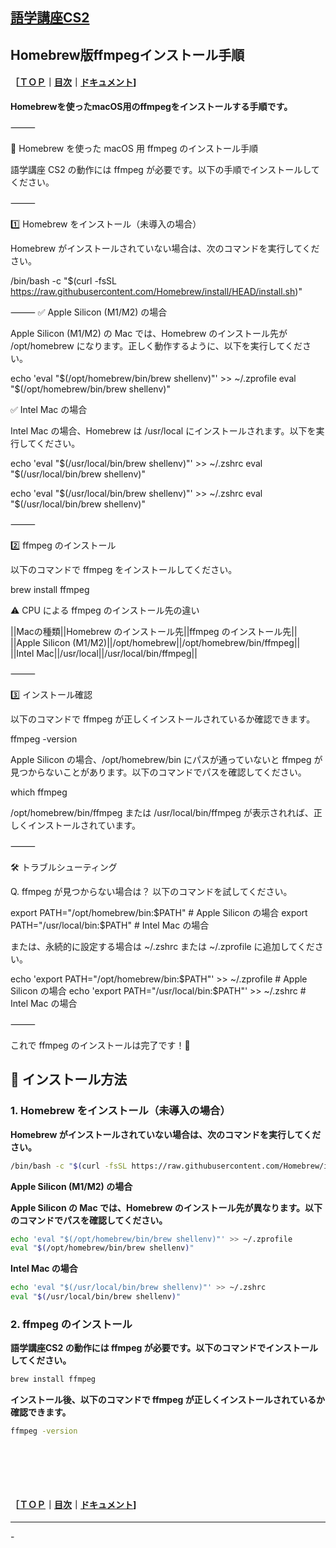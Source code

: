 ## [語学講座CS2](https://csreviser.github.io/CaptureStream2/) 
## Homebrew版ffmpegインストール手順　　　　　　
#### ［[ＴＯＰ](./)**｜**[目次](./#目次)**｜**[ドキュメント](./#ドキュメント-1)]

**Homebrewを使ったmacOS用のffmpegをインストールする手順です。**




⸻

🚀 Homebrew を使った macOS 用 ffmpeg のインストール手順

語学講座 CS2 の動作には ffmpeg が必要です。以下の手順でインストールしてください。

⸻

1️⃣ Homebrew をインストール（未導入の場合）

Homebrew がインストールされていない場合は、次のコマンドを実行してください。

/bin/bash -c "$(curl -fsSL https://raw.githubusercontent.com/Homebrew/install/HEAD/install.sh)"

⸻
✅ Apple Silicon (M1/M2) の場合

Apple Silicon (M1/M2) の Mac では、Homebrew のインストール先が /opt/homebrew になります。正しく動作するように、以下を実行してください。


echo 'eval "$(/opt/homebrew/bin/brew shellenv)"' >> ~/.zprofile
eval "$(/opt/homebrew/bin/brew shellenv)"

✅ Intel Mac の場合

Intel Mac の場合、Homebrew は /usr/local にインストールされます。以下を実行してください。


echo 'eval "$(/usr/local/bin/brew shellenv)"' >> ~/.zshrc
eval "$(/usr/local/bin/brew shellenv)"

echo 'eval "$(/usr/local/bin/brew shellenv)"' >> ~/.zshrc
eval "$(/usr/local/bin/brew shellenv)"



⸻

2️⃣ ffmpeg のインストール

以下のコマンドで ffmpeg をインストールしてください。


brew install ffmpeg


⚠️ CPU による ffmpeg のインストール先の違い

||Macの種類||Homebrew のインストール先||ffmpeg のインストール先||
||Apple Silicon (M1/M2)||/opt/homebrew||/opt/homebrew/bin/ffmpeg||
||Intel Mac||/usr/local||/usr/local/bin/ffmpeg||



⸻

3️⃣ インストール確認

以下のコマンドで ffmpeg が正しくインストールされているか確認できます。


ffmpeg -version


Apple Silicon の場合、/opt/homebrew/bin にパスが通っていないと ffmpeg が見つからないことがあります。以下のコマンドでパスを確認してください。

which ffmpeg


/opt/homebrew/bin/ffmpeg または /usr/local/bin/ffmpeg が表示されれば、正しくインストールされています。

⸻

🛠 トラブルシューティング

Q. ffmpeg が見つからない場合は？
以下のコマンドを試してください。

export PATH="/opt/homebrew/bin:$PATH"   # Apple Silicon の場合
export PATH="/usr/local/bin:$PATH"      # Intel Mac の場合

または、永続的に設定する場合は ~/.zshrc または ~/.zprofile に追加してください。

echo 'export PATH="/opt/homebrew/bin:$PATH"' >> ~/.zprofile   # Apple Silicon の場合
echo 'export PATH="/usr/local/bin:$PATH"' >> ~/.zshrc         # Intel Mac の場合



⸻

これで ffmpeg のインストールは完了です！🎉

## 🚀 インストール方法

### 1. Homebrew をインストール（未導入の場合）

**Homebrew がインストールされていない場合は、次のコマンドを実行してください。**

```sh
/bin/bash -c "$(curl -fsSL https://raw.githubusercontent.com/Homebrew/install/HEAD/install.sh)"
```
**Apple Silicon (M1/M2) の場合**

**Apple Silicon の Mac では、Homebrew のインストール先が異なります。以下のコマンドでパスを確認してください。**
```sh
echo 'eval "$(/opt/homebrew/bin/brew shellenv)"' >> ~/.zprofile
eval "$(/opt/homebrew/bin/brew shellenv)"
```

**Intel Mac の場合**
```sh
echo 'eval "$(/usr/local/bin/brew shellenv)"' >> ~/.zshrc
eval "$(/usr/local/bin/brew shellenv)"
```

### 2. ffmpeg のインストール

**語学講座CS2 の動作には ffmpeg が必要です。以下のコマンドでインストールしてください。**

```sh
brew install ffmpeg
```

**インストール後、以下のコマンドで ffmpeg が正しくインストールされているか確認できます。**

```sh
ffmpeg -version
```



####   　
####   　
#### ［[ＴＯＰ](./)**｜**[目次](./#目次)**｜**[ドキュメント](./#ドキュメント-1)]

*** 
 <link rel="shortcut icon" type="image/x-icon" href="https://avatars.githubusercontent.com/u/46049273?v=4">
 <meta name="twitter:image:src" content="https://avatars.githubusercontent.com/u/46049273?v=4">
-